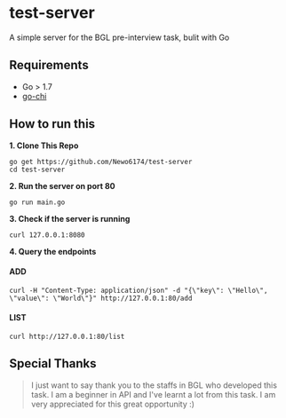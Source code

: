 # test-server 
A simple server for the BGL pre-interview task, bulit with Go

## Requirements
- Go > 1.7 
- [go-chi](https://github.com/go-chi/chi)


## How to run this
**1. Clone This Repo**

    go get https://github.com/Newo6174/test-server
    cd test-server
    
**2. Run the server on port 80**

    go run main.go
    
**3. Check if the server is running**

    curl 127.0.0.1:8080

**4. Query the endpoints**

#### ADD

    curl -H "Content-Type: application/json" -d "{\"key\": \"Hello\", \"value\": \"World\"}" http://127.0.0.1:80/add

#### LIST

    curl http://127.0.0.1:80/list

## Special Thanks
>I just want to say thank you to the staffs in BGL who developed this task. 
>I am a beginner in API and I've learnt a lot from this task.
>I am very appreciated for this great opportunity :)
